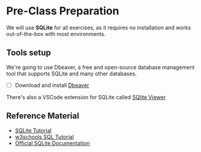 # Pre-Class Preparation

We will use **SQLite** for all exercises, as it requires no installation and works out-of-the-box with most environments.

## Tools setup

We're going to use Dbeaver, a free and open-source database management tool that supports SQLite and many other databases.

- [ ] Download and install [Dbeaver](https://dbeaver.io/download/)

There's also a VSCode extension for SQLite called [SQlite Viewer](https://marketplace.visualstudio.com/items?itemName=qwtel.sqlite-viewer).

## Reference Material

- [SQLite Tutorial](https://www.sqlitetutorial.net/)
- [w3schools SQL Tutorial](https://www.w3schools.com/sql/)
- [Official SQLite Documentation](https://sqlite.org/docs.html)
